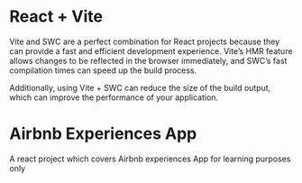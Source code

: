 # React + Vite
Vite and SWC are a perfect combination for React projects because they can provide a fast and efficient development experience. Vite’s HMR feature allows changes to be reflected in the browser immediately, and SWC’s fast compilation times can speed up the build process.

Additionally, using Vite + SWC can reduce the size of the build output, which can improve the performance of your application.

# Airbnb Experiences App
A react project which covers Airbnb experiences App for learning purposes only